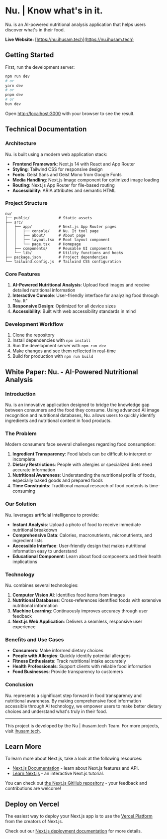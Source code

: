 # Nu. | Know what's in it.

Nu. is an AI-powered nutritional analysis application that helps users discover what's in their food.

**Live Website:** [https://nu.ihusam.tech](https://nu.ihusam.tech)

## Getting Started

First, run the development server:

```bash
npm run dev
# or
yarn dev
# or
pnpm dev
# or
bun dev
```

Open [http://localhost:3000](http://localhost:3000) with your browser to see the result.

## Technical Documentation

### Architecture

Nu. is built using a modern web application stack:

- **Frontend Framework**: Next.js 14 with React and App Router
- **Styling**: Tailwind CSS for responsive design
- **Fonts**: Geist Sans and Geist Mono from Google Fonts
- **Media Handling**: Next.js Image component for optimized image loading
- **Routing**: Next.js App Router for file-based routing
- **Accessibility**: ARIA attributes and semantic HTML

### Project Structure

```
nu/
├── public/             # Static assets
├── src/
│   ├── app/            # Next.js App Router pages
│   │   ├── console/    # Nu. It tool page
│   │   ├── about/      # About page
│   │   ├── layout.tsx  # Root layout component
│   │   └── page.tsx    # Homepage
│   ├── components/     # Reusable UI components
│   └── lib/            # Utility functions and hooks
├── package.json        # Project dependencies
└── tailwind.config.js  # Tailwind CSS configuration
```

### Core Features

1. **AI-Powered Nutritional Analysis**: Upload food images and receive detailed nutritional information
2. **Interactive Console**: User-friendly interface for analyzing food through "Nu. It"
3. **Responsive Design**: Optimized for all device sizes
4. **Accessibility**: Built with web accessibility standards in mind

### Development Workflow

1. Clone the repository
2. Install dependencies with `npm install`
3. Run the development server with `npm run dev`
4. Make changes and see them reflected in real-time
5. Build for production with `npm run build`

## White Paper: Nu. - AI-Powered Nutritional Analysis

### Introduction

Nu. is an innovative application designed to bridge the knowledge gap between consumers and the food they consume. Using advanced AI image recognition and nutritional databases, Nu. allows users to quickly identify ingredients and nutritional content in food products.

### The Problem

Modern consumers face several challenges regarding food consumption:

1. **Ingredient Transparency**: Food labels can be difficult to interpret or incomplete
2. **Dietary Restrictions**: People with allergies or specialized diets need accurate information
3. **Nutritional Awareness**: Understanding the nutritional profile of foods, especially baked goods and prepared foods
4. **Time Constraints**: Traditional manual research of food contents is time-consuming

### Our Solution

Nu. leverages artificial intelligence to provide:

- **Instant Analysis**: Upload a photo of food to receive immediate nutritional breakdown
- **Comprehensive Data**: Calories, macronutrients, micronutrients, and ingredient lists
- **Accessible Interface**: User-friendly design that makes nutritional information easy to understand
- **Educational Component**: Learn about food components and their health implications

### Technology

Nu. combines several technologies:

1. **Computer Vision AI**: Identifies food items from images
2. **Nutritional Databases**: Cross-references identified foods with extensive nutritional information
3. **Machine Learning**: Continuously improves accuracy through user feedback
4. **Next.js Web Application**: Delivers a seamless, responsive user experience

### Benefits and Use Cases

- **Consumers**: Make informed dietary choices
- **People with Allergies**: Quickly identify potential allergens
- **Fitness Enthusiasts**: Track nutritional intake accurately
- **Health Professionals**: Support clients with reliable food information
- **Food Businesses**: Provide transparency to customers

### Conclusion

Nu. represents a significant step forward in food transparency and nutritional awareness. By making comprehensive food information accessible through AI technology, we empower users to make better dietary choices and understand what's truly in their food.

---

This project is developed by the Nu | ihusam.tech Team. For more projects, visit [ihusam.tech](https://projects.ihusam.tech/).

## Learn More

To learn more about Next.js, take a look at the following resources:

- [Next.js Documentation](https://nextjs.org/docs) - learn about Next.js features and API.
- [Learn Next.js](https://nextjs.org/learn) - an interactive Next.js tutorial.

You can check out [the Next.js GitHub repository](https://github.com/vercel/next.js) - your feedback and contributions are welcome!

## Deploy on Vercel

The easiest way to deploy your Next.js app is to use the [Vercel Platform](https://vercel.com/new?utm_medium=default-template&filter=next.js&utm_source=create-next-app&utm_campaign=create-next-app-readme) from the creators of Next.js.

Check out our [Next.js deployment documentation](https://nextjs.org/docs/app/building-your-application/deploying) for more details.
